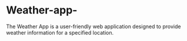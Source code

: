# Weather-app-
The Weather App is a user-friendly web application designed to provide weather information for a specified location.
